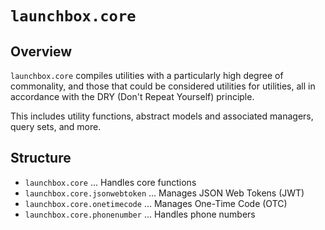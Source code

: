 # `launchbox.core`

## Overview

`launchbox.core` compiles utilities with a particularly high degree of
commonality, and those that could be considered utilities for utilities,
all in accordance with the DRY (Don't Repeat Yourself) principle.

This includes utility functions,
abstract models and associated managers, query sets, and more.

## Structure

* `launchbox.core` ... Handles core functions
* `launchbox.core.jsonwebtoken` ... Manages JSON Web Tokens (JWT)
* `launchbox.core.onetimecode` ... Manages One-Time Code (OTC)
* `launchbox.core.phonenumber` ... Handles phone numbers
